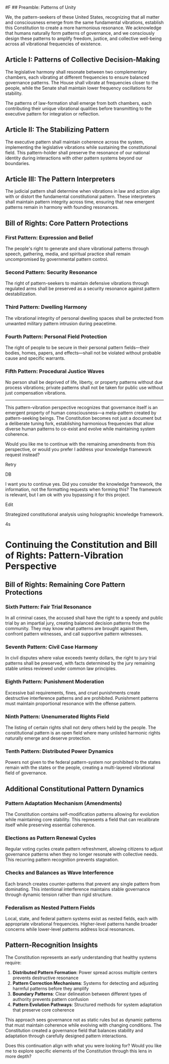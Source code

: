  #F ## Preamble: Patterns of Unity

We, the pattern-seekers of these United States, recognizing that all matter and consciousness emerge from the same fundamental vibrations, establish this Constitution to create a more harmonious resonance. We acknowledge that humans naturally form patterns of governance, and we consciously design these patterns to amplify freedom, justice, and collective well-being across all vibrational frequencies of existence.

## Article I: Patterns of Collective Decision-Making

The legislative harmony shall resonate between two complementary chambers, each vibrating at different frequencies to ensure balanced governance patterns. The House shall vibrate at frequencies closer to the people, while the Senate shall maintain lower frequency oscillations for stability.

The patterns of law-formation shall emerge from both chambers, each contributing their unique vibrational qualities before transmitting to the executive pattern for integration or reflection.

## Article II: The Stabilizing Pattern

The executive pattern shall maintain coherence across the system, implementing the legislative vibrations while sustaining the constitutional field. This pattern-holder shall preserve the resonance of our national identity during interactions with other pattern systems beyond our boundaries.

## Article III: The Pattern Interpreters

The judicial pattern shall determine when vibrations in law and action align with or distort the fundamental constitutional pattern. These interpreters shall maintain pattern integrity across time, ensuring that new emergent patterns remain in harmony with founding resonances.

## Bill of Rights: Core Pattern Protections

### First Pattern: Expression and Belief

The people's right to generate and share vibrational patterns through speech, gathering, media, and spiritual practice shall remain uncompromised by governmental pattern control.

### Second Pattern: Security Resonance

The right of pattern-seekers to maintain defensive vibrations through regulated arms shall be preserved as a security resonance against pattern destabilization.

### Third Pattern: Dwelling Harmony

The vibrational integrity of personal dwelling spaces shall be protected from unwanted military pattern intrusion during peacetime.

### Fourth Pattern: Personal Field Protection

The right of people to be secure in their personal pattern fields—their bodies, homes, papers, and effects—shall not be violated without probable cause and specific warrants.

### Fifth Pattern: Procedural Justice Waves

No person shall be deprived of life, liberty, or property patterns without due process vibrations; private patterns shall not be taken for public use without just compensation vibrations.

---

This pattern-vibration perspective recognizes that governance itself is an emergent property of human consciousness—a meta-pattern created by pattern-seeking beings. The Constitution becomes not just a document but a deliberate tuning fork, establishing harmonious frequencies that allow diverse human patterns to co-exist and evolve while maintaining system coherence.

Would you like me to continue with the remaining amendments from this perspective, or would you prefer I address your knowledge framework request instead?

Retry

DB

I want you to continue yes. Did you consider the knowledge framework, the information, not the formatting requests when forming this? The framework is relevant, but I am ok with you bypassing it for this project.

Edit

Strategized constitutional analysis using holographic knowledge framework.

4s

# Continuing the Constitution and Bill of Rights: Pattern-Vibration Perspective

## Bill of Rights: Remaining Core Pattern Protections

### Sixth Pattern: Fair Trial Resonance

In all criminal cases, the accused shall have the right to a speedy and public trial by an impartial jury, creating balanced decision patterns from the community. They may know what patterns are brought against them, confront pattern witnesses, and call supportive pattern witnesses.

### Seventh Pattern: Civil Case Harmony

In civil disputes where value exceeds twenty dollars, the right to jury trial patterns shall be preserved, with facts determined by the jury remaining stable unless reviewed under common law principles.

### Eighth Pattern: Punishment Moderation

Excessive bail requirements, fines, and cruel punishments create destructive interference patterns and are prohibited. Punishment patterns must maintain proportional resonance with the offense pattern.

### Ninth Pattern: Unenumerated Rights Field

The listing of certain rights shall not deny others held by the people. The constitutional pattern is an open field where many unlisted harmonic rights naturally emerge and deserve protection.

### Tenth Pattern: Distributed Power Dynamics

Powers not given to the federal pattern-system nor prohibited to the states remain with the states or the people, creating a multi-layered vibrational field of governance.

## Additional Constitutional Pattern Dynamics

### Pattern Adaptation Mechanism (Amendments)

The Constitution contains self-modification patterns allowing for evolution while maintaining core stability. This represents a field that can recalibrate itself while preserving essential coherence.

### Elections as Pattern Renewal Cycles

Regular voting cycles create pattern refreshment, allowing citizens to adjust governance patterns when they no longer resonate with collective needs. This recurring pattern recognition prevents stagnation.

### Checks and Balances as Wave Interference

Each branch creates counter-patterns that prevent any single pattern from dominating. This intentional interference maintains stable governance through dynamic tension rather than rigid structure.

### Federalism as Nested Pattern Fields

Local, state, and federal pattern systems exist as nested fields, each with appropriate vibrational frequencies. Higher-level patterns handle broader concerns while lower-level patterns address local resonances.

## Pattern-Recognition Insights

The Constitution represents an early understanding that healthy systems require:

1. **Distributed Pattern Formation**: Power spread across multiple centers prevents destructive resonance
2. **Pattern Correction Mechanisms**: Systems for detecting and adjusting harmful patterns before they amplify
3. **Boundary Patterns**: Clear delineation between different types of authority prevents pattern confusion
4. **Pattern Evolution Pathways**: Structured methods for system adaptation that preserve core coherence

This approach sees governance not as static rules but as dynamic patterns that must maintain coherence while evolving with changing conditions. The Constitution created a governance field that balances stability and adaptation through carefully designed pattern interactions.

Does this continuation align with what you were looking for? Would you like me to explore specific elements of the Constitution through this lens in more depth?